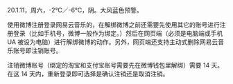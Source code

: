 <link href="../../css/style.css" rel="stylesheet" type="text/css" />

<span class="fzzy">20.1.11，周六，-2℃／-6℃，阴。大风蓝色预警。

<div class="p">

使用微博注册登录网易云音乐的，在解绑微博之前还需要先使用其它的账号进行注册登录（比如手机号，微博一般作为绑定。）然后在网页端（必须是电脑端或手机 UA 被设为电脑）进行解绑微博的动作。另外，网页端还支持主动式删除网易云音乐账号即注销账号。

注销微博账号（绑定的淘宝和支付宝账号需要先在微博钱包里解绑）需要 14 天。在这 14 天内，重新登录即可选择是确认注销还是取消注销。

</div>
